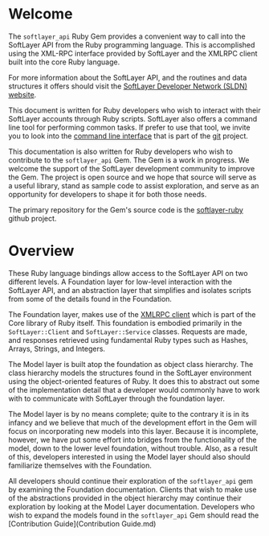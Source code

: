 # Welcome

The `softlayer_api` Ruby Gem provides a convenient way to call into the SoftLayer API from the Ruby programming language. This is accomplished using the XML-RPC interface provided by SoftLayer and the XMLRPC client built into the core Ruby language.

For more information about the SoftLayer API, and the routines and data structures it offers should visit the [SoftLayer Developer Network (SLDN) website](http://sldn.softlayer.com).

This document is written for Ruby developers who wish to interact with their SoftLayer accounts through Ruby scripts. SoftLayer also offers a command line tool for performing common tasks. If prefer to use that tool, we invite you to look into the [command line interface](https://softlayer-python.readthedocs.org/en/latest/cli.html) that is part of the [git](http://github.com/softlayer/softlayer-python) project.

This documentation is also written for Ruby developers who wish to contribute to the `softlayer_api` Gem. The Gem is a work in progress. We welcome the support of the SoftLayer development community to improve the Gem. The project is open source and we hope that source will serve as a useful library, stand as sample code to assist exploration, and serve as an opportunity for developers to shape it for both those needs.

The primary repository for the Gem's source code is the [softlayer-ruby](http://github.com/softlayer/softlayer-ruby) github project.

# Overview

These Ruby language bindings allow access to the SoftLayer API on two different levels. A Foundation layer for low-level interaction with the SoftLayer API, and an abstraction layer that simplifies and isolates scripts from some of the details found in the Foundation.

The Foundation layer, makes use of the [XMLRPC client](http://www.ruby-doc.org/stdlib-2.1.2/libdoc/xmlrpc/rdoc/XMLRPC/Client.html) which is part of the Core library of Ruby itself. This foundation is embodied primarily in the `SoftLayer::Client` and `SoftLayer::Service` classes. Requests are made, and responses retrieved using fundamental Ruby types such as Hashes, Arrays, Strings, and Integers.

The Model layer is built atop the foundation as object class hierarchy. The class hierarchy models the  structures found in the SoftLayer environment using the object-oriented features of Ruby. It does this to abstract out some of the implementation detail that a developer would commonly have to work with to communicate with SoftLayer through the foundation layer.

The Model layer is by no means complete; quite to the contrary it is in its infancy and we believe that much of the development effort in the Gem will focus on incorporating new models into this layer. Because it is incomplete, however, we have put some effort into bridges from the functionality of the model, down to the lower level foundation, without trouble. Also, as a result of this, developers interested in using the Model layer should also should familiarize themselves with the Foundation.

All developers should continue their exploration of the `softlayer_api` gem by examining the Foundation documentation. Clients that wish to make use of the abstractions provided in the object hierarchy may continue their exploration by looking at the Model Layer documentation. Developers who wish to expand the models found in the `softlayer_api` Gem should read the [Contribution Guide](Contribution Guide.md) 
